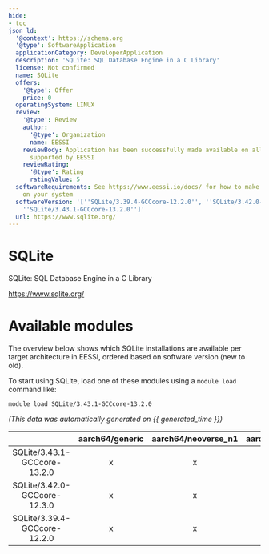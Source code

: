 ```yaml
---
hide:
- toc
json_ld:
  '@context': https://schema.org
  '@type': SoftwareApplication
  applicationCategory: DeveloperApplication
  description: 'SQLite: SQL Database Engine in a C Library'
  license: Not confirmed
  name: SQLite
  offers:
    '@type': Offer
    price: 0
  operatingSystem: LINUX
  review:
    '@type': Review
    author:
      '@type': Organization
      name: EESSI
    reviewBody: Application has been successfully made available on all architectures
      supported by EESSI
    reviewRating:
      '@type': Rating
      ratingValue: 5
  softwareRequirements: See https://www.eessi.io/docs/ for how to make EESSI available
    on your system
  softwareVersion: '[''SQLite/3.39.4-GCCcore-12.2.0'', ''SQLite/3.42.0-GCCcore-12.3.0'',
    ''SQLite/3.43.1-GCCcore-13.2.0'']'
  url: https://www.sqlite.org/
---
```


SQLite
======


SQLite: SQL Database Engine in a C Library

https://www.sqlite.org/
# Available modules


The overview below shows which SQLite installations are available per target architecture in EESSI, ordered based on software version (new to old).

To start using SQLite, load one of these modules using a `module load` command like:

```shell
module load SQLite/3.43.1-GCCcore-13.2.0
```

*(This data was automatically generated on {{ generated_time }})*  

| |aarch64/generic|aarch64/neoverse_n1|aarch64/neoverse_v1|x86_64/generic|x86_64/amd/zen2|x86_64/amd/zen3|x86_64/amd/zen4|x86_64/intel/haswell|x86_64/intel/sapphirerapids|x86_64/intel/skylake_avx512|
| :---: | :---: | :---: | :---: | :---: | :---: | :---: | :---: | :---: | :---: | :---: |
|SQLite/3.43.1-GCCcore-13.2.0|x|x|x|x|x|x|x|x|x|x|
|SQLite/3.42.0-GCCcore-12.3.0|x|x|x|x|x|x|x|x|x|x|
|SQLite/3.39.4-GCCcore-12.2.0|x|x|x|x|x|x|x|x|x|x|
